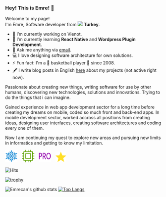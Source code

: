 ### Hey! This is Emre! 👋
Welcome to my page!<br>
I'm Emre, Software developer from <img src="https://cdn-icons-png.flaticon.com/512/555/555560.png" width="14"/> **Turkey**.

- 🔭 I’m currently working on Vienot.
- 🌱 I’m currently learning **React Native** and **Wordpress Plugin Development**.
- 💬 Ask me anything via <a href="mailto:emrecanozkan17@gmail.com">email</a>.
- 💻 I love designing software architecture for own solutions.
- ⚡ Fun fact: I'm a 🍗 basketball player 🍗 since 2008.
- 🖋 I write blog posts in English <a href="https://emrecan.co" target="_blank">here</a> about my projects (not active right now).

<p>Passionate about creating new things, writing software for use by other humans, discovering new technologies, solutions and innovations. Trying to do the things that i can imagine.</p>

<p>Gained experience in web app development sector for a long time before creating my dreams on mobile, coded so much front and back-end apps. In mobile development sector, worked accross all positions from creating ideas, designing user interfaces, creating software architectures and coding every one of them.</p>

<p>Now I am continuing my quest to explore new areas and pursuing new limits in informatics and getting to know my limitation.</p>

<a href='https://archiveprogram.github.com/'><img src='https://raw.githubusercontent.com/acervenky/animated-github-badges/master/assets/acbadge.gif' width='40' height='40'></a> <a href='https://docs.github.com/en/developers'><img src='https://raw.githubusercontent.com/acervenky/animated-github-badges/master/assets/devbadge.gif' width='40' height='40'></a> <a href='https://github.com/pricing'><img src='https://raw.githubusercontent.com/acervenky/animated-github-badges/master/assets/pro.gif' width='40' height='40'></a> <a href='https://stars.github.com/'><img src='https://raw.githubusercontent.com/acervenky/animated-github-badges/master/assets/starbadge.gif' width='35' height='35'></a> 

![Hits](https://hits.seeyoufarm.com/api/count/incr/badge.svg?url=https%3A%2F%2Fgithub.com%2Fparadyo%2Fhit-counter&count_bg=%2379C83D&title_bg=%23555555&icon=&icon_color=%23E7E7E7&title=hits&edge_flat=false)

[![trophy](https://github-profile-trophy.vercel.app/?username=paradyo&theme=onedark)](https://github.com/ryo-ma/github-profile-trophy)

![Emrecan's github stats](https://github-readme-stats.vercel.app/api?username=paradyo&count_private=true&hide=issues&show_icons=true&theme=dark) [![Top Langs](https://github-readme-stats.vercel.app/api/top-langs/?username=paradyo&layout=compact&theme=dark)](https://github.com/anuraghazra/github-readme-stats)
